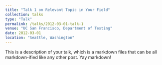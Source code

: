 ```yaml
---
title: "Talk 1 on Relevant Topic in Your Field"
collection: talks
type: "Talk"
permalink: /talks/2012-03-01-talk-1
venue: "UC San Francisco, Department of Testing"
date: 2012-03-01
location: "Seattle, Washington"
---
```


This is a description of your talk, which is a markdown files that can be all markdown-ified like any other post. Yay markdown!
